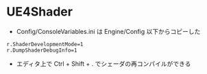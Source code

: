 ﻿# UE4Shader

* Config/ConsoleVariables.ini は Engine/Config 以下からコピーした
~~~
r.ShaderDevelopmentMode=1
r.DumpShaderDebugInfo=1
~~~
* エディタ上で Ctrl + Shift + . でシェーダの再コンパイルができる
